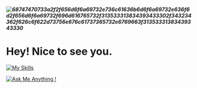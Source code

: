 ##### ![68747470733a2f2f656d6f6a69732e736c61636b6d6f6a69732e636f6d2f656d6f6a69732f696d616765732f313533313834393433302f343234362f626c6f622d73756e676c61737365732e6769663f31353331383439343330](https://github.com/artam109/artam109/assets/118260619/a67b0a2a-0fe4-4f7f-b7c7-3dfaac3dcc6e) 
# Hey! Nice to see you. 

[![My Skills](https://skillicons.dev/icons?i=java,js,python,ts,html,css,gherkin,github,git,idea,pycharm,vscode,jenkins,scala,selenium)](https://skillicons.dev)

[![Ask Me Anything !](https://img.shields.io/badge/Ask%20me-anything-1abc9c.svg)](https://github.com/artam109)

<!--
**artam109/artam109** is a ✨ _special_ ✨ repository because its `README.md` (this file) appears on your GitHub profile.

Here are some ideas to get you started:

- 🔭 I’m currently working on ...
- 🌱 I’m currently learning ...
- 👯 I’m looking to collaborate on ...
- 🤔 I’m looking for help with ...
- 💬 Ask me about ...
- 📫 How to reach me: ...
- 😄 Pronouns: ...
- ⚡ Fun fact: ...
-->
